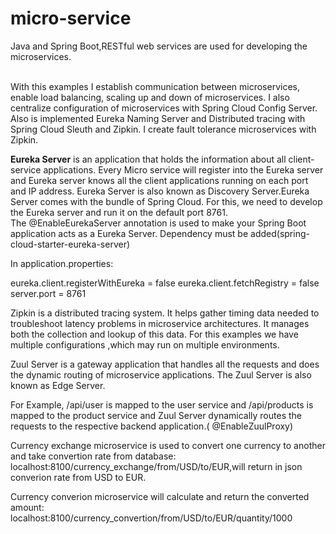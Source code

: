# micro-service

   Java and Spring Boot,RESTful web services are used for developing the microservices. 

  <br> With this examples I establish communication between microservices, enable load balancing, scaling up and down of microservices.
  I  also centralize configuration of microservices with Spring Cloud Config Server. Also is implemented Eureka Naming Server 
  and  Distributed tracing with Spring Cloud Sleuth and Zipkin. I create fault tolerance microservices with Zipkin.

  <b>Eureka Server</b> is an application that holds the information about all client-service applications. Every Micro service will
  register into the Eureka server and Eureka server knows all the client applications running on each port and IP address. Eureka
  Server is also known as Discovery Server.Eureka Server comes with the bundle of Spring Cloud. For this, we need to develop the 
  Eureka server and run it on the default port 8761.
  <br>The @EnableEurekaServer annotation is used to make your Spring Boot application
  acts as a Eureka Server.
  Dependency must be added(spring-cloud-starter-eureka-server)
  
  In application.properties:

   </i>eureka.client.registerWithEureka = false
   eureka.client.fetchRegistry = false
   server.port = 8761</i>
  
  Zipkin is a distributed tracing system. It helps gather timing data needed to troubleshoot latency problems in
  microservice architectures. It manages both the collection and lookup of this data. 
  For this examples we have multiple configurations ,which may run on multiple environments.

  Zuul Server is a gateway application that handles all the requests and does the dynamic routing of microservice applications. 
  The Zuul  Server is also known as Edge Server.

  For Example, /api/user is mapped to the user service and /api/products is mapped to the product service and Zuul Server 
  dynamically    routes the requests to the respective backend application.( @EnableZuulProxy)



  Currency exchange microservice is used to convert one currency to another and take convertion rate from database:
    localhost:8100/currency_exchange/from/USD/to/EUR,will return in json converion rate from USD to EUR.

  Currency converion microservice will calculate and return the converted amount:
    localhost:8100/currency_convertion/from/USD/to/EUR/quantity/1000
